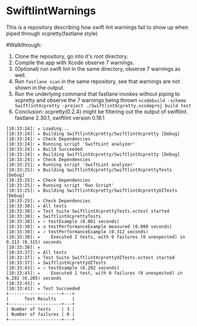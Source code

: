 # SwiftlintWarnings
This is a repository describing how swift lint warnings fail to show up when piped through xcpretty(fastlane style)


#Walkthrough:
1. Clone the repository, go into it's root directory.
2. Compile the app with Xcode observe 7 warnings.
3. (Optional) run swift lint in the same directory, observe 7 warnings as well.
4. Run `fastlane scan` in the same repository, see that warnings are not shown in the output. 
5. Run the underlying command that fastlane invokes without piping to xcpretty and observe the 7 warnings being thrown `xcodebuild -scheme SwiftlintXcpretty -project ./SwiftlintXcpretty.xcodeproj build test`
6. Conclusion: xcpretty(0.2.4) might be filtering out the output of swiftlint.
fastlane 2.30.1,
swiftlint version 0.18.1
```
[10:33:24]: ▸ Loading...
[10:33:24]: ▸ Building SwiftlintXcpretty/SwiftlintXcpretty [Debug]
[10:33:24]: ▸ Check Dependencies
[10:33:24]: ▸ Running script 'SwiftLint analyzer'
[10:33:24]: ▸ Build Succeeded
[10:33:24]: ▸ Building SwiftlintXcpretty/SwiftlintXcpretty [Debug]
[10:33:24]: ▸ Check Dependencies
[10:33:25]: ▸ Running script 'SwiftLint analyzer'
[10:33:25]: ▸ Building SwiftlintXcpretty/SwiftlintXcprettyTests [Debug]
[10:33:25]: ▸ Check Dependencies
[10:33:25]: ▸ Running script 'Run Script'
[10:33:25]: ▸ Building SwiftlintXcpretty/SwiftlintXcprettyUITests [Debug]
[10:33:25]: ▸ Check Dependencies
[10:33:30]: ▸ All tests
[10:33:30]: ▸ Test Suite SwiftlintXcprettyTests.xctest started
[10:33:30]: ▸ SwiftlintXcprettyTests
[10:33:30]: ▸ ✓ testExample (0.001 seconds)
[10:33:30]: ▸ ◷ testPerformanceExample measured (0.000 seconds)
[10:33:30]: ▸ ✓ testPerformanceExample (0.312 seconds)
[10:33:30]: ▸ 	 Executed 2 tests, with 0 failures (0 unexpected) in 0.313 (0.315) seconds
[10:33:30]: ▸
[10:33:37]: ▸ All tests
[10:33:37]: ▸ Test Suite SwiftlintXcprettyUITests.xctest started
[10:33:37]: ▸ SwiftlintXcprettyUITests
[10:33:43]: ▸ ✓ testExample (6.202 seconds)
[10:33:43]: ▸ 	 Executed 1 test, with 0 failures (0 unexpected) in 6.202 (6.205) seconds
[10:33:43]: ▸
[10:33:43]: ▸ Test Succeeded
+--------------------+---+
|      Test Results      |
+--------------------+---+
| Number of tests    | 3 |
| Number of failures | 0 |
+--------------------+---+
```
